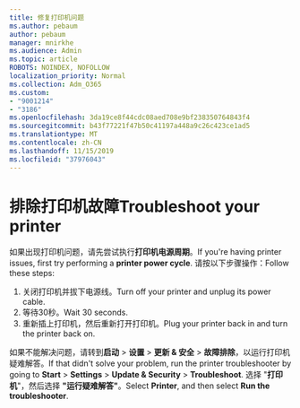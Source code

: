 ```yaml
---
title: 修复打印机问题
ms.author: pebaum
author: pebaum
manager: mnirkhe
ms.audience: Admin
ms.topic: article
ROBOTS: NOINDEX, NOFOLLOW
localization_priority: Normal
ms.collection: Adm_O365
ms.custom:
- "9001214"
- "3186"
ms.openlocfilehash: 3da19ce8f44cdc08aed708e9bf238350764843f4
ms.sourcegitcommit: b43f77221f47b50c41197a448a9c26c423ce1ad5
ms.translationtype: MT
ms.contentlocale: zh-CN
ms.lasthandoff: 11/15/2019
ms.locfileid: "37976043"
---
```

# <a name="troubleshoot-your-printer"></a><span data-ttu-id="c7d90-102">排除打印机故障</span><span class="sxs-lookup"><span data-stu-id="c7d90-102">Troubleshoot your printer</span></span>

<span data-ttu-id="c7d90-103">如果出现打印机问题，请先尝试执行**打印机电源周期**。</span><span class="sxs-lookup"><span data-stu-id="c7d90-103">If you're having printer issues, first try performing a **printer power cycle**.</span></span> <span data-ttu-id="c7d90-104">请按以下步骤操作：</span><span class="sxs-lookup"><span data-stu-id="c7d90-104">Follow these steps:</span></span>

1. <span data-ttu-id="c7d90-105">关闭打印机并拔下电源线。</span><span class="sxs-lookup"><span data-stu-id="c7d90-105">Turn off your printer and unplug its power cable.</span></span>
2. <span data-ttu-id="c7d90-106">等待30秒。</span><span class="sxs-lookup"><span data-stu-id="c7d90-106">Wait 30 seconds.</span></span>
3. <span data-ttu-id="c7d90-107">重新插上打印机，然后重新打开打印机。</span><span class="sxs-lookup"><span data-stu-id="c7d90-107">Plug your printer back in and turn the printer back on.</span></span>

<span data-ttu-id="c7d90-108">如果不能解决问题，请转到**启动** > **设置** > **更新 & 安全** > **故障排除**，以运行打印机疑难解答。</span><span class="sxs-lookup"><span data-stu-id="c7d90-108">If that didn't solve your problem, run the printer troubleshooter by going to **Start** > **Settings** > **Update & Security** > **Troubleshoot**.</span></span> <span data-ttu-id="c7d90-109">选择 "**打印机**"，然后选择 **"运行疑难解答"**。</span><span class="sxs-lookup"><span data-stu-id="c7d90-109">Select **Printer**, and then select **Run the troubleshooter**.</span></span>